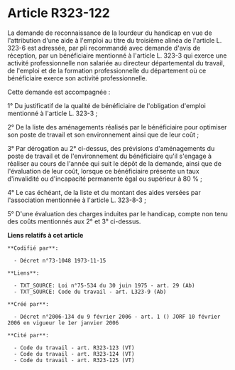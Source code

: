 # Article R323-122

La demande de reconnaissance de la lourdeur du handicap en vue de l'attribution d'une aide à l'emploi au titre du troisième
alinéa de l'article L. 323-6 est adressée, par pli recommandé avec demande d'avis de réception, par un bénéficiaire mentionné
à l'article L. 323-3 qui exerce une activité professionnelle non salariée au directeur départemental du travail, de l'emploi
et de la formation professionnelle du département où ce bénéficiaire exerce son activité professionnelle.

Cette demande est accompagnée :

1° Du justificatif de la qualité de bénéficiaire de l'obligation d'emploi mentionné à l'article L. 323-3 ;

2° De la liste des aménagements réalisés par le bénéficiaire pour optimiser son poste de travail et son environnement ainsi
que de leur coût ;

3° Par dérogation au 2° ci-dessus, des prévisions d'aménagements du poste de travail et de l'environnement du bénéficiaire
qu'il s'engage à réaliser au cours de l'année qui suit le dépôt de la demande, ainsi que de l'évaluation de leur coût,
lorsque ce bénéficiaire présente un taux d'invalidité ou d'incapacité permanente égal ou supérieur à 80 % ;

4° Le cas échéant, de la liste et du montant des aides versées par l'association mentionnée à l'article L. 323-8-3 ;

5° D'une évaluation des charges induites par le handicap, compte non tenu des coûts mentionnés aux 2° et 3° ci-dessus.

**Liens relatifs à cet article**

	**Codifié par**:

	  - Décret n°73-1048 1973-11-15

	**Liens**:

	  - TXT_SOURCE: Loi n°75-534 du 30 juin 1975 - art. 29 (Ab)
	  - TXT_SOURCE: Code du travail - art. L323-9 (Ab)

	**Créé par**:

	  - Décret n°2006-134 du 9 février 2006 - art. 1 () JORF 10 février 2006 en vigueur le 1er janvier 2006

	**Cité par**:

	  - Code du travail - art. R323-123 (VT)
	  - Code du travail - art. R323-124 (VT)
	  - Code du travail - art. R323-125 (VT)
